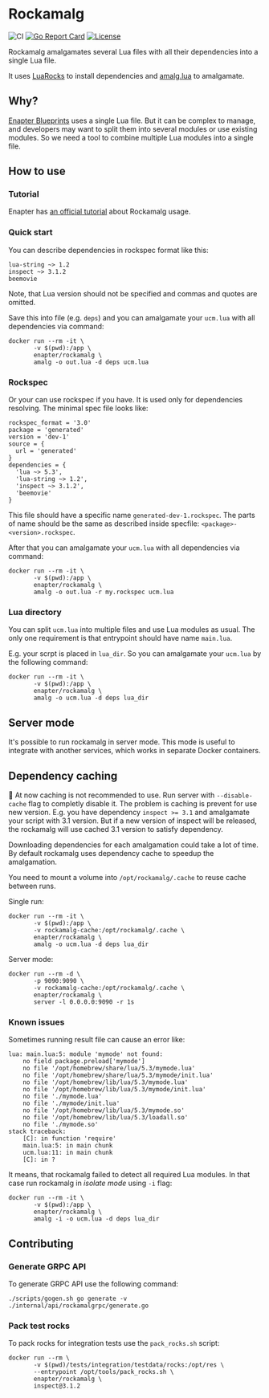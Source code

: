 # Rockamalg
![CI](https://github.com/Enapter/rockamalg/workflows/publish/badge.svg)
[![Go Report Card](https://goreportcard.com/badge/github.com/Enapter/rockamalg)](https://goreportcard.com/report/github.com/Enapter/rockamalg)
[![License](https://img.shields.io/github/license/Enapter/rockamalg)](LICENSE)

Rockamalg amalgamates several Lua files with all their dependencies into a single Lua file.

It uses [LuaRocks](https://luarocks.org/) to install dependencies and [amalg.lua](https://github.com/siffiejoe/lua-amalg/) to amalgamate.

## Why?

[Enapter Blueprints](https://developers.enapter.com/docs/#blueprints) uses a single Lua file. But it can be complex to manage, and developers may want to split them into several modules or use existing modules. So we need a tool to combine multiple Lua modules into a single file.

## How to use

### Tutorial

Enapter has [an official tutorial](https://developers.enapter.com/docs/tutorial/lua-complex/introduction) about Rockamalg usage.

### Quick start

You can describe dependencies in rockspec format like this:
```
lua-string ~> 1.2
inspect ~> 3.1.2
beemovie
```

Note, that Lua version should not be specified and commas and quotes are omitted.

Save this into file (e.g. `deps`) and you can amalgamate your `ucm.lua` with all dependencies via command:
```
docker run --rm -it \
	   -v $(pwd):/app \
	   enapter/rockamalg \
	   amalg -o out.lua -d deps ucm.lua
```

### Rockspec

Or your can use rockspec if you have. It is used only for dependencies resolving. The minimal spec file looks like:
```
rockspec_format = '3.0'
package = 'generated'
version = 'dev-1'
source = {
  url = 'generated'
}
dependencies = {
  'lua ~> 5.3',
  'lua-string ~> 1.2',
  'inspect ~> 3.1.2',
  'beemovie'
}
```

This file should have a specific name `generated-dev-1.rockspec`. The parts of name should be the same as described inside specfile: `<package>-<version>.rockspec`.

After that you can amalgamate your `ucm.lua` with all dependencies via command:
```
docker run --rm -it \
	   -v $(pwd):/app \
	   enapter/rockamalg \
	   amalg -o out.lua -r my.rockspec ucm.lua
```

### Lua directory

You can split `ucm.lua` into multiple files and use Lua modules as usual. The only one requirement is that entrypoint should have name `main.lua`.

E.g. your scrpt is placed in `lua_dir`. So you can amalgamate your `ucm.lua` by the following command:
```
docker run --rm -it \
	   -v $(pwd):/app \
	   enapter/rockamalg \
	   amalg -o ucm.lua -d deps lua_dir
```
## Server mode

It's possible to run rockamalg in server mode. This mode is useful to integrate with another services, which works in separate Docker containers.

## Dependency caching

🚧 At now caching is not recommended to use. Run server with `--disable-cache` flag to completly disable it. The problem is caching is prevent for use new version. E.g. you have dependency `inspect >= 3.1` and amalgamate your script with 3.1 version. But if a new version of inspect will be released, the rockamalg will use cached 3.1 version to satisfy dependency.

Downloading dependencies for each amalgamation could take a lot of time. By default rockamalg uses dependency cache to speedup the amalgamation.

You need to mount a volume into `/opt/rockamalg/.cache` to reuse cache between runs.

Single run:

```
docker run --rm -it \
	   -v $(pwd):/app \
	   -v rockamalg-cache:/opt/rockamalg/.cache \
	   enapter/rockamalg \
	   amalg -o ucm.lua -d deps lua_dir
```

Server mode:

```
docker run --rm -d \
	   -p 9090:9090 \
	   -v rockamalg-cache:/opt/rockamalg/.cache \
	   enapter/rockamalg \
	   server -l 0.0.0.0:9090 -r 1s
```

### Known issues

Sometimes running result file can cause an error like:

```
lua: main.lua:5: module 'mymode' not found:
	no field package.preload['mymode']
	no file '/opt/homebrew/share/lua/5.3/mymode.lua'
	no file '/opt/homebrew/share/lua/5.3/mymode/init.lua'
	no file '/opt/homebrew/lib/lua/5.3/mymode.lua'
	no file '/opt/homebrew/lib/lua/5.3/mymode/init.lua'
	no file './mymode.lua'
	no file './mymode/init.lua'
	no file '/opt/homebrew/lib/lua/5.3/mymode.so'
	no file '/opt/homebrew/lib/lua/5.3/loadall.so'
	no file './mymode.so'
stack traceback:
	[C]: in function 'require'
	main.lua:5: in main chunk
	ucm.lua:11: in main chunk
	[C]: in ?
```

It means, that rockamalg failed to detect all required Lua modules. In that case run rockamalg in *isolate mode* using `-i` flag:

```
docker run --rm -it \
	   -v $(pwd):/app \
	   enapter/rockamalg \
	   amalg -i -o ucm.lua -d deps lua_dir
```

## Contributing
### Generate GRPC API
To generate GRPC API use the following command:
```
./scripts/gogen.sh go generate -v ./internal/api/rockamalgrpc/generate.go
```
### Pack test rocks
To pack rocks for integration tests use the `pack_rocks.sh` script:
```
docker run --rm \
	   -v $(pwd)/tests/integration/testdata/rocks:/opt/res \
	   --entrypoint /opt/tools/pack_rocks.sh \
	   enapter/rockamalg \
	   inspect@3.1.2
```
